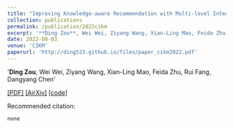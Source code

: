 ```yaml
---
title: "Improving Knowledge-aware Recommendation with Multi-level Interactive Contrastive Learning"
collection: publications
permalink: /publication/2022cikm
excerpt: '**Ding Zou**, Wei Wei, Ziyang Wang, Xian-Ling Mao, Feida Zhu, Rui Fang and Dangyang Chen'
date: 2022-08-03
venue: 'CIKM'
paperurl: 'http://ding523.github.io/files/paper_cikm2022.pdf'
---
```

'**Ding Zou**, Wei Wei, Ziyang Wang, Xian-Ling Mao, Feida Zhu, Rui Fang, Dangyang Chen'


[\[PDF\]](http://ding523.github.io/files/paper_cikm2022.pdf)
[\[AirXiv\]](https://arxiv.org/)
[\[code\]](https://github.com/cciiplab/kgic)

Recommended citation:
```
none 
```
